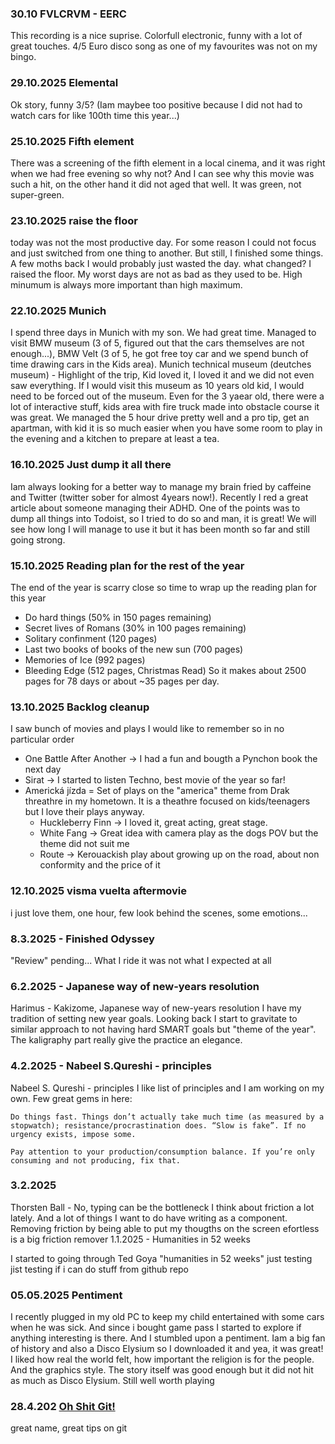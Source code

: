 ### 30.10 FVLCRVM - EERC
This recording is a nice suprise. Colorfull electronic, funny with a lot of great touches. 4/5 Euro disco song as one of my favourites was not on my bingo. 

### 29.10.2025 Elemental
Ok story, funny 3/5? (Iam maybee too positive because I did not had to watch cars for like 100th time this year...)

### 25.10.2025 Fifth element
There was a screening of the fifth element in a local cinema, and it was right when we had free evening so why not? And I can see why this movie was such a hit, on the other hand it did not aged that well. It was green, not super-green. 

### 23.10.2025 raise the floor
today was not the most productive day. For some reason I could not focus and just switched from one thing to another. But still, I finished some things. A few moths back I would probably just wasted the day. what changed? I raised the floor. My worst days are not as bad as they used to be. High minumum is always more important than high maximum. 

### 22.10.2025 Munich
I spend three days in Munich with my son. We had great time. Managed to visit BMW museum (3 of 5, figured out that the cars themselves are not enough...), BMW Velt (3 of 5, he got free toy car and we spend bunch of time drawing cars in the Kids area). Munich technical museum (deutches museum) - Highlight of the trip, Kid loved it, I loved it and we did not even saw everything. If I would visit this museum as 10 years old kid, I would need to be forced out of the museum. Even for the 3 yaear old, there were a lot of interactive stuff, kids area with fire truck made into obstacle course it was great. 
We managed the 5 hour drive pretty well and a pro tip, get an apartman, with kid it is so much easier when you have some room to play in the evening and a kitchen to prepare at least a tea. 

### 16.10.2025 Just dump it all there 
Iam always looking for a better way to manage my brain fried by caffeine and Twitter (twitter sober for almost 4years now!). Recently I red a great article about someone managing their ADHD. One of the points was to dump all things into Todoist, so I tried to do so and man, it is great! We will see how long I will manage to use it but it has been month so far and still going strong.   

### 15.10.2025 Reading plan for the rest of the year
The end of the year is scarry close so time to wrap up the reading plan for this year

- Do hard things (50% in 150 pages remaining)
- Secret lives of Romans (30% in 100 pages remaining)
- Solitary confinment (120 pages)
- Last two books of books of the new sun (700 pages)
- Memories of Ice (992 pages)
- Bleeding Edge (512 pages, Christmas Read)
So it makes about 2500 pages for 78 days or about ~35 pages per day.  

### 13.10.2025 Backlog cleanup 
I saw bunch of movies and plays I would like to remember so in no particular order


- One Battle After Another -> I had a fun and bougth a Pynchon book the next day
- Sirat -> I started to listen Techno, best movie of the year so far!
- Americká jízda = Set of plays on the "america" theme from Drak threathre in my hometown. It is a theathre focused on kids/teenagers but I love their plays anyway. 
  - Huckleberry Finn -> I loved it, great acting, great stage.
  - White Fang -> Great idea with camera play as the dogs POV but the theme did not suit me
  - Route -> Kerouackish play about growing up on the road, about non conformity and the price of it 

### 12.10.2025 visma vuelta aftermovie
i just love them, one hour, few look behind the scenes, some emotions...

### 8.3.2025 - Finished Odyssey

"Review" pending... What I ride it was not what I expected at all
### 6.2.2025 - Japanese way of new-years resolution

Harimus - Kakizome, Japanese way of new-years resolution I have my tradition of setting new year goals. Looking back I start to gravitate to similar approach to not having hard SMART goals but "theme of the year". The kaligraphy part really give the practice an elegance.
### 4.2.2025 - Nabeel S.Qureshi - principles

Nabeel S. Qureshi - principles I like list of principles and I am working on my own. Few great gems in here:

    Do things fast. Things don’t actually take much time (as measured by a stopwatch); resistance/procrastination does. “Slow is fake”. If no urgency exists, impose some.

    Pay attention to your production/consumption balance. If you’re only consuming and not producing, fix that.

### 3.2.2025

Thorsten Ball - No, typing can be the bottleneck I think about friction a lot lately. And a lot of things I want to do have writing as a component. Removing friction by being able to put my thougths on the screen efortless is a big friction remover
1.1.2025 - Humanities in 52 weeks

I started to going through Ted Goya "humanities in 52 weeks"
just testing
jist testing if i can do stuff from github repo

### 05.05.2025 Pentiment

I recently plugged in my old PC to keep my child entertained with some cars when he was sick. And since i bought game pass I started to explore if anything interesting is there. And I stumbled upon a pentiment. Iam a big fan of history and also a Disco Elysium so I downloaded it and yea, it was great! I liked how real the world felt, how important the religion is for the people. And the graphics style. The story itself was good enough but it did not hit as much as Disco Elysium. Still well worth playing

### 28.4.202 [Oh Shit Git!](https://ohshitgit.com/)

great name, great tips on git
